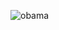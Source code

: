 ![obama](https://github.com/rolandsaav/HackHarvard2023/assets/118225165/bc58aa4a-fea0-412c-b0f0-3f0ac8dedd7a)

